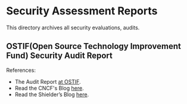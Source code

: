 # Security Assessment Reports

This directory archives all security evaluations, audits.

## OSTIF(Open Source Technology Improvement Fund) Security Audit Report

References:
  * The Audit Report [at OSTIF](https://ostif.org/wp-content/uploads/2025/01/OSTIF-Karmada-Report-PT-v1.1.pdf).
  * Read the CNCF's Blog [here](https://www.cncf.io/blog/2025/01/16/announcing-the-results-of-the-karmada-security-audit/).
  * Read the Shielder’s Blog [here](https://www.shielder.com/blog/2025/01/karmada-security-audit/).
